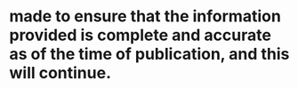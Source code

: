 # made to ensure that the information provided is complete and accurate as of the time of publication, and this will continue.